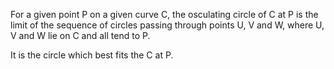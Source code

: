 For a given point P on a given curve C, the osculating circle of C at P
is the limit of the sequence of circles passing through points U, V and
W, where U, V and W lie on C and all tend to P.

It is the circle which best fits the C at P.
